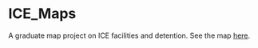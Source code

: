# ICE_Maps
A graduate map project on ICE facilities and detention. See the map [here](https://ui-libraries.github.io/Studio_Map_Projects_/ICE_Maps/index.html).
